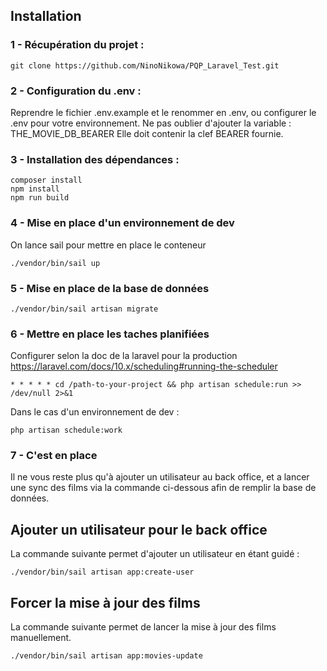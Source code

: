 ## Installation

### 1 - Récupération du projet :

    git clone https://github.com/NinoNikowa/PQP_Laravel_Test.git

### 2 - Configuration du .env :

Reprendre le fichier .env.example et le renommer en .env, ou configurer le .env pour votre environnement.
Ne pas oublier d'ajouter la variable : THE_MOVIE_DB_BEARER 
Elle doit contenir la clef BEARER fournie.

### 3 - Installation des dépendances :

    composer install
    npm install
    npm run build

### 4 - Mise en place d'un environnement de dev
On lance sail pour mettre en place le conteneur

    ./vendor/bin/sail up

### 5 - Mise en place de la base de données

    ./vendor/bin/sail artisan migrate

### 6 - Mettre en place les taches planifiées 

Configurer selon la doc de la laravel pour la production
https://laravel.com/docs/10.x/scheduling#running-the-scheduler
     
    * * * * * cd /path-to-your-project && php artisan schedule:run >> /dev/null 2>&1

Dans le cas d'un environnement de dev : 
    
    php artisan schedule:work

### 7 - C'est en place
Il ne vous reste plus qu'à ajouter un utilisateur au back office, et a lancer une sync des films via la commande ci-dessous afin de remplir la base de données.
 
## Ajouter un utilisateur pour le back office 

La commande suivante permet d'ajouter un utilisateur en étant guidé :

    ./vendor/bin/sail artisan app:create-user

## Forcer la mise à jour des films

La commande suivante permet de lancer la mise à jour des films manuellement.

    ./vendor/bin/sail artisan app:movies-update

